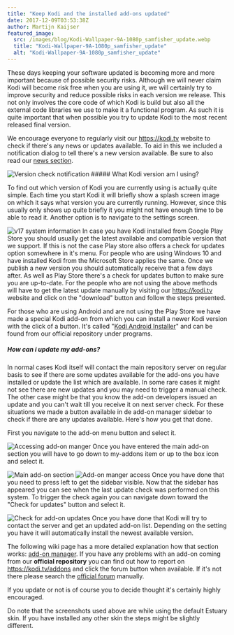 ```yaml
---
title: "Keep Kodi and the installed add-ons updated"
date: 2017-12-09T03:53:38Z
author: Martijn Kaijser
featured_image:
  src: /images/blog/Kodi-Wallpaper-9A-1080p_samfisher_update.webp
  title: "Kodi-Wallpaper-9A-1080p_samfisher_update"
  alt: "Kodi-Wallpaper-9A-1080p_samfisher_update"
---
```


These days keeping your software updated is becoming more and more important because of possible security risks. Although we will never claim Kodi will become risk free when you are using it, we will certainly try to improve security and reduce possible risks in each version we release. This not only involves the core code of which Kodi is build but also all the external code libraries we use to make it a functional program. As such it is quite important that when possible you try to update Kodi to the most recent released final version.

We encourage everyone to regularly visit our <https://kodi.tv> website to check if there's any news or updates available. To aid in this we included a notification dialog to tell there's a new version available. Be sure to also read our [news section](https://kodi.tv/blog).

![](/images/blog/Version-check-notification.webp "Version check notification") ##### What Kodi version am I using?

To find out which version of Kodi you are currently using is actually quite simple. Each time you start Kodi it will briefly show a splash screen image on which it says what version you are currently running. However, since this usually only shows up quite briefly it you might not have enough time to be able to read it. Another option is to navigate to the settings screen.

![](/images/blog/v17_System_info.webp "v17 system information") In case you have Kodi installed from Google Play Store you should usually get the latest available and compatible version that we support. If this is not the case Play store also offers a check for updates option somewhere in it's menu. For people who are using Windows 10 and have installed Kodi from the Microsoft Store applies the same. Once we publish a new version you should automatically receive that a few days after. As well as Play Store there's a check for updates button to make sure you are up-to-date. For the people who are not using the above methods will have to get the latest update manually by visiting our <https://kodi.tv> website and click on the "download" button and follow the steps presented.

For those who are using Android and are not using the Play Store we have made a special Kodi add-on from which you can install a newer Kodi version with the click of a button. It's called "[Kodi Android Installer](https://kodi.tv/addon/scripts/kodi-android-installer)" and can be found from our official repository under programs.

##### How can i update my add-ons?

In normal cases Kodi itself will contact the main repository server on regular basis to see if there are some updates available for the add-ons you have installed or update the list which are available. In some rare cases it might not see there are new updates and you may need to trigger a manual check. The other case might be that you know the add-on developers issued an update and you can't wait till you receive it on next server check. For these situations we made a button available in de add-on manager sidebar to check if there are any updates available. Here's how you get that done.

First you navigate to the add-on menu button and select it.

![](/images/blog/Add-ons-accessing-1.webp "Accessing add-on manger") Once you have entered the main add-on section you will have to go down to my-addons item or up to the box icon and select it.

![](/images/blog/Add-on_manager_main.webp "Main add-on section") ![](/images/blog/Addon_manager_browser_access.webp "Add-on manger access") Once you have done that you need to press left to get the sidebar visible. Now that the sidebar has appeared you can see when the last update check was performed on this system. To trigger the check again you can navigate down toward the "Check for updates" button and select it.

![](/images/blog/800px-Add-on_manager_sidebar_menu.webp "Check for add-on updates") Once you have done that Kodi will try to contact the server and get an updated add-on list. Depending on the setting you have it will automatically install the newest available version.

The following wiki page has a more detailed explanation how that section works: [add-on manager](https://kodi.wiki/view/Add-on_manager). If you have any problems with an add-on coming from our **official repository** you can find out how to report on <https://kodi.tv/addons> and click the forum button when available. If it's not there please search the [official forum](https://forum.kodi.tv/forumdisplay.php?fid=27) manually.

If you update or not is of course you to decide thought it's certainly highly encouraged.

Do note that the screenshots used above are while using the default Estuary skin. If you have installed any other skin the steps might be slightly different.
